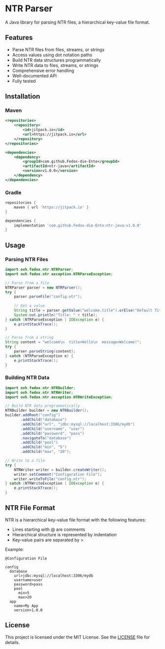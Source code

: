 # NTR Parser

A Java library for parsing NTR files, a hierarchical key-value file format.

## Features

- Parse NTR files from files, streams, or strings
- Access values using dot notation paths
- Build NTR data structures programmatically
- Write NTR data to files, streams, or strings
- Comprehensive error handling
- Well-documented API
- Fully tested

## Installation

### Maven

```xml
<repositories>
    <repository>
        <id>jitpack.io</id>
        <url>https://jitpack.io</url>
    </repository>
</repositories>

<dependencies>
    <dependency>
        <groupId>com.github.Fedox-die-Ente</groupId>
        <artifactId>ntr-java</artifactId>
        <version>v1.0.0</version>
    </dependency>
</dependencies>
```

### Gradle

```groovy
repositories {
    maven { url 'https://jitpack.io' }
}

dependencies {
    implementation 'com.github.Fedox-die-Ente:ntr-java:v1.0.0'
}
```

## Usage

### Parsing NTR Files

```java
import ovh.fedox.ntr.NTRParser;
import ovh.fedox.ntr.exception.NTRParseException;

// Parse from a file
NTRParser parser = new NTRParser();
try {
    parser.parseFile("config.ntr");
    
    // Get a value
    String title = parser.getValue("welcome.title").orElse("Default Title");
    System.out.println("Title: " + title);
} catch (NTRParseException | IOException e) {
    e.printStackTrace();
}

// Parse from a string
String content = "welcome\n  title>Hello\n  message>Welcome!";
try {
    parser.parseString(content);
} catch (NTRParseException e) {
    e.printStackTrace();
}
```

### Building NTR Data

```java
import ovh.fedox.ntr.NTRBuilder;
import ovh.fedox.ntr.NTRWriter;
import ovh.fedox.ntr.exception.NTRWriteException;

// Build NTR data programmatically
NTRBuilder builder = new NTRBuilder();
builder.addRoot("config")
       .addChild("database")
       .addChild("url", "jdbc:mysql://localhost:3306/mydb")
       .addChild("username", "user")
       .addChild("password", "pass")
       .navigateTo("database")
       .addChild("pool")
       .addChild("min", "5")
       .addChild("max", "20");

// Write to a file
try {
    NTRWriter writer = builder.createWriter();
    writer.setComment("Configuration File");
    writer.writeToFile("config.ntr");
} catch (NTRWriteException | IOException e) {
    e.printStackTrace();
}
```

## NTR File Format

NTR is a hierarchical key-value file format with the following features:

- Lines starting with @ are comments
- Hierarchical structure is represented by indentation
- Key-value pairs are separated by >

Example:

```ntr
@Configuration File

config
  database
    url>jdbc:mysql://localhost:3306/mydb
    username>user
    password>pass
    pool
      min>5
      max>20
  app
    name>My App
    version>1.0.0
```

## License

This project is licensed under the MIT License. See the [LICENSE](LICENSE) file for details.
```
```